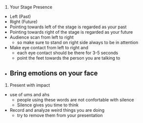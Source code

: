 1. Your Stage Presence
  - Left (Past) 
  - Right (Future)
  - Pointing towards left of the stage is regarded as your past
  - Pointing towards right of the stage is regarded as your future
  - Audience scan from left to right
    - so make sure to stand on right side always to be in attention
  - Make eye contact from left to right and 
    - each eye contact should be there for 3-5 seconds
    - point the feet towards the person you are talking to
  - Bring emotions on your face
    - 

1. Present with impact
  - use of ums and ahs
    - people using these words are not confortable with silence
    - Silence gives you time to think
  - Record and analyze weird things you are doing
    - try to remove them from your presentation
